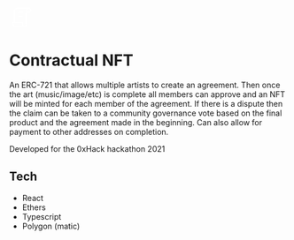 <br/>
<svg
    xmlns="http://www.w3.org/2000/svg"
    width="44"
    height="44"
    viewBox="0 0 24 24"
    strokeWidth="1.5"
    stroke="#ffffff"
    fill="none"
    strokeLinecap="round"
    strokeLinejoin="round"
  >
    <path stroke="none" d="M0 0h24v24H0z" fill="none" />
    <path d="M15 21h-9a3 3 0 0 1 -3 -3v-1h10v2a2 2 0 0 0 4 0v-14a2 2 0 1 1 2 2h-2m2 -4h-11a3 3 0 0 0 -3 3v11" />
    <line x1="9" y1="7" x2="13" y2="7" />
    <line x1="9" y1="11" x2="13" y2="11" />
</svg>
<br/>

# Contractual NFT

An ERC-721 that allows multiple artists to create an agreement. Then once the art (music/image/etc) is complete all members can approve and an NFT will be minted for each member of the agreement. If there is a dispute then the claim can be taken to a community governance vote based on the final product and the agreement made in the beginning. Can also allow for payment to other addresses on completion.

Developed for the 0xHack hackathon 2021

## Tech
* React
* Ethers
* Typescript
* Polygon (matic)